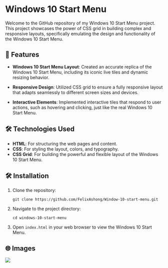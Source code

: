 # Windows 10 Start Menu

Welcome to the GitHub repository of my Windows 10 Start Menu project. This project showcases the power of CSS grid in building complex and responsive layouts, specifically emulating the design and functionality of the Windows 10 Start Menu.


## 🚀 Features

- **Windows 10 Start Menu Layout**: Created an accurate replica of the Windows 10 Start Menu, including its iconic live tiles and dynamic resizing behavior.

- **Responsive Design**: Utilized CSS grid to ensure a fully responsive layout that adapts seamlessly to different screen sizes and devices.

- **Interactive Elements**: Implemented interactive tiles that respond to user actions, such as hovering and clicking, just like the real Windows 10 Start Menu.

## 🛠️ Technologies Used

- **HTML**: For structuring the web pages and content.
- **CSS**: For styling the layout, colors, and typography.
- **CSS Grid**: For building the powerful and flexible layout of the Windows 10 Start Menu.


## 🛠️ Installation

1. Clone the repository:
   ```
   git clone https://github.com/FelixAshong/Window-10-start-menu.git
   ```

2. Navigate to the project directory:
   ```
   cd windows-10-start-menu
   ```

3. Open `index.html` in your web browser to view the Windows 10 Start Menu.

## 🌐 Images

<img src="https://user-images.githubusercontent.com/62628408/128295307-331fd05d-e817-454e-a08a-a55f384c2f6f.png">
